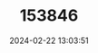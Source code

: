 ---
title: "153846"
category: "Procambarus geminus"
draft: false
date: 2024-02-22 13:03:51
languages:
  English: ["Twin Crawfish"]
---